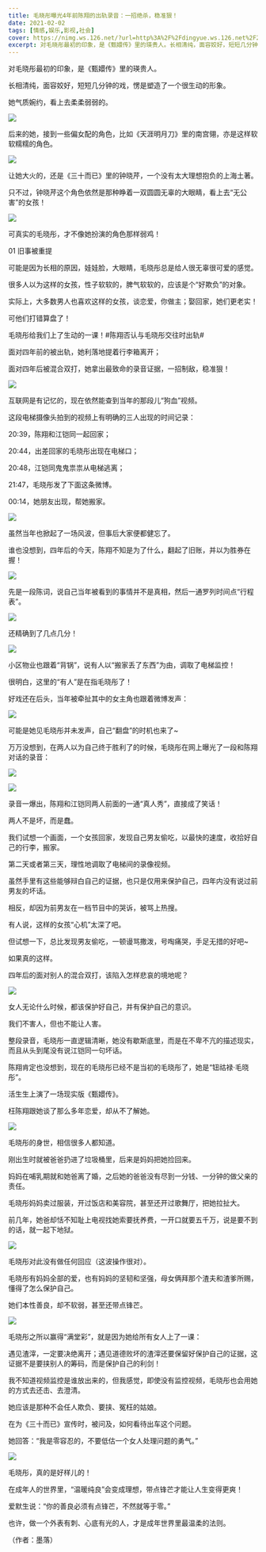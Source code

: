 ```yaml
---
title: 毛晓彤曝光4年前陈翔的出轨录音：一招绝杀，稳准狠！
date: 2021-02-02
tags: [情感,娱乐,影视,社会]
cover: https://nimg.ws.126.net/?url=http%3A%2F%2Fdingyue.ws.126.net%2F2021%2F0202%2F131ca3a2j00qnw2vh000qc000ge00c0g.jpg&thumbnail=650x2147483647&quality=80&type=jpg
excerpt: 对毛晓彤最初的印象，是《甄嬛传》里的瑛贵人。长相清纯，面容姣好，短短几分钟的戏，愣是塑造了一个很生动的形象。她气质婉约，看上去柔柔弱弱的。
---
```

对毛晓彤最初的印象，是《甄嬛传》里的瑛贵人。

长相清纯，面容姣好，短短几分钟的戏，愣是塑造了一个很生动的形象。

她气质婉约，看上去柔柔弱弱的。

![](https://nimg.ws.126.net/?url=http%3A%2F%2Fdingyue.ws.126.net%2F2021%2F0202%2F131ca3a2j00qnw2vh000qc000ge00c0g.jpg&thumbnail=650x2147483647&quality=80&type=jpg)  

后来的她，接到一些偏女配的角色，比如《天涯明月刀》里的南宫翎，亦是这样软软糯糯的角色。

![](https://nimg.ws.126.net/?url=http%3A%2F%2Fdingyue.ws.126.net%2F2021%2F0202%2Ff05b0ce3j00qnw2vh000nc0008t00btg.jpg&thumbnail=650x2147483647&quality=80&type=jpg)  

让她大火的，还是《三十而已》里的钟晓芹，一个没有太大理想抱负的上海土著。

只不过，钟晓芹这个角色依然是那种睁着一双圆圆无辜的大眼睛，看上去“无公害”的女孩！

![](https://nimg.ws.126.net/?url=http%3A%2F%2Fdingyue.ws.126.net%2F2021%2F0202%2F5e0d6d09j00qnw2vi0011c000he00a9g.jpg&thumbnail=650x2147483647&quality=80&type=jpg)  

可真实的毛晓彤，才不像她扮演的角色那样弱鸡！

01 旧事被重提

可能是因为长相的原因，娃娃脸，大眼睛，毛晓彤总是给人很无辜很可爱的感觉。

很多人以为这样的女孩，性子软软的，脾气软软的，应该是个“好欺负”的对象。

实际上，大多数男人也喜欢这样的女孩，谈恋爱，你做主；娶回家，她们更老实！

可他们打错算盘了！

毛晓彤给我们上了生动的一课！#陈翔否认与毛晓彤交往时出轨#

面对四年前的被出轨，她利落地提着行李箱离开；

面对四年后被混合双打，她拿出最致命的录音证据，一招制敌，稳准狠！

![](http://dingyue.ws.126.net/2021/0202/ce42413eg00qnw2vi0331c0009w005kg.gif)  

互联网是有记忆的，现在依然能查到当年的那段儿“狗血”视频。

这段电梯摄像头拍到的视频上有明确的三人出现的时间记录：

20:39，陈翔和江铠同一起回家；

20:44，出差回家的毛晓彤出现在电梯口；

20:48，江铠同鬼鬼祟祟从电梯逃离；

21:47，毛晓彤发了下面这条微博。

00:14，她朋友出现，帮她搬家。

![](https://nimg.ws.126.net/?url=http%3A%2F%2Fdingyue.ws.126.net%2F2021%2F0202%2F1c071a3bj00qnw2vk000gc000hs006xg.jpg&thumbnail=650x2147483647&quality=80&type=jpg)  

虽然当年也掀起了一场风波，但事后大家便都健忘了。

谁也没想到，四年后的今天，陈翔不知是为了什么，翻起了旧账，并以为胜券在握！

![](https://nimg.ws.126.net/?url=http%3A%2F%2Fdingyue.ws.126.net%2F2021%2F0202%2F493fb8e7j00qnw2vl0034c000h200oqg.jpg&thumbnail=650x2147483647&quality=80&type=jpg)  

先是一段陈词，说自己当年被看到的事情并不是真相，然后一通罗列时间点“行程表”。

![](https://nimg.ws.126.net/?url=http%3A%2F%2Fdingyue.ws.126.net%2F2021%2F0202%2F8aa363d6j00qnw2vl003gc000h400r0g.jpg&thumbnail=650x2147483647&quality=80&type=jpg)  

还精确到了几点几分！

![](https://nimg.ws.126.net/?url=http%3A%2F%2Fdingyue.ws.126.net%2F2021%2F0202%2Fed485f15j00qnw2vm003ec000g800mjg.jpg&thumbnail=650x2147483647&quality=80&type=jpg)  

小区物业也跟着“背锅”，说有人以“搬家丢了东西”为由，调取了电梯监控！

很明白，这里的“有人”是在指毛晓彤了！

好戏还在后头，当年被牵扯其中的女主角也跟着微博发声：

![](https://nimg.ws.126.net/?url=http%3A%2F%2Fdingyue.ws.126.net%2F2021%2F0202%2F5976f367j00qnw2vm004bc000gk00pug.jpg&thumbnail=650x2147483647&quality=80&type=jpg)  

可能是她见毛晓彤并未发声，自己“翻盘”的时机也来了~

万万没想到，在两人以为自己终于胜利了的时候，毛晓彤在网上曝光了一段和陈翔对话的录音：

![](https://nimg.ws.126.net/?url=http%3A%2F%2Fdingyue.ws.126.net%2F2021%2F0202%2F7287b235p00qnw2vn001sc000hs00a0g.png&thumbnail=650x2147483647&quality=80&type=jpg)  

![](https://nimg.ws.126.net/?url=http%3A%2F%2Fdingyue.ws.126.net%2F2021%2F0202%2F1125ae9bj00qnw2vn000gc000hi0087g.jpg&thumbnail=650x2147483647&quality=80&type=jpg)  

录音一爆出，陈翔和江铠同两人前面的一通“真人秀”，直接成了笑话！

两人不是坏，而是蠢。

我们试想一个画面，一个女孩回家，发现自己男友偷吃，以最快的速度，收拾好自己的行李，搬家。

第二天或者第三天，理性地调取了电梯间的录像视频。

虽然手里有这些能够辩白自己的证据，也只是仅用来保护自己，四年内没有说过前男友的坏话。

相反，却因为前男友在一档节目中的哭诉，被骂上热搜。

有人说，这样的女孩“心机”太深了吧。

但试想一下，总比发现男友偷吃，一顿谩骂撒泼，号啕痛哭，手足无措的好吧~

如果真的这样。

四年后的面对别人的混合双打，该陷入怎样悲哀的境地呢？

![](https://nimg.ws.126.net/?url=http%3A%2F%2Fdingyue.ws.126.net%2F2021%2F0202%2F8f8951d9j00qnw2vn000ec000d0007yg.jpg&thumbnail=650x2147483647&quality=80&type=jpg)  

女人无论什么时候，都该保护好自己，并有保护自己的意识。

我们不害人，但也不能让人害。

整段录音，毛晓彤一直逻辑清晰，她没有歇斯底里，而是在不卑不亢的描述现实，而且从头到尾没有说江铠同一句坏话。

陈翔肯定也没想到，现在的毛晓彤已经不是当初的毛晓彤了，她是“钮祜禄·毛晓彤”。

活生生上演了一场现实版《甄嬛传》。

枉陈翔跟她谈了那么多年恋爱，却从不了解她。

![](https://nimg.ws.126.net/?url=http%3A%2F%2Fdingyue.ws.126.net%2F2021%2F0202%2Fd02da70fj00qnw2vo000gc000fy008yg.jpg&thumbnail=650x2147483647&quality=80&type=jpg)  

毛晓彤的身世，相信很多人都知道。

刚出生时就被爸爸扔进了垃圾桶里，后来是妈妈把她捡回来。

妈妈在哺乳期就和她爸离了婚，之后她的爸爸没有尽到一分钱、一分钟的做父亲的责任。

毛晓彤妈妈卖过服装，开过饭店和美容院，甚至还开过歌舞厅，把她拉扯大。

前几年，她爸却恬不知耻上电视找她索要抚养费，一开口就要五千万，说是要不到的话，就一起下地狱。

![](https://nimg.ws.126.net/?url=http%3A%2F%2Fdingyue.ws.126.net%2F2021%2F0202%2F11eb4ddcj00qnw2vp000zc000hs00bpg.jpg&thumbnail=650x2147483647&quality=80&type=jpg)  

毛晓彤对此没有做任何回应（这波操作很对）。

毛晓彤有妈妈全部的爱，也有妈妈的坚韧和坚强，母女俩拜那个渣夫和渣爹所赐，懂得了怎么保护自己。

她们本性善良，却不软弱，甚至还带点锋芒。

![](https://nimg.ws.126.net/?url=http%3A%2F%2Fdingyue.ws.126.net%2F2021%2F0202%2Fa95d939cj00qnw2vp000pc000eo008rg.jpg&thumbnail=650x2147483647&quality=80&type=jpg)  

毛晓彤之所以赢得“满堂彩”，就是因为她给所有女人上了一课：

遇见渣滓，一定要决绝离开；遇见道德败坏的渣滓还要保留好保护自己的证据，这证据不是要挟别人的筹码，而是保护自己的利剑！

我不知道视频监控是谁放出来的，但我感觉，即使没有监控视频，毛晓彤也会用她的方式去还击、去澄清。

她应该是那种不会任人欺负、要挟、冤枉的姑娘。

在为《三十而已》宣传时，被问及，如何看待出车这个问题。

她回答：“我是零容忍的，不要低估一个女人处理问题的勇气。”

![](https://nimg.ws.126.net/?url=http%3A%2F%2Fdingyue.ws.126.net%2F2021%2F0202%2F1e5988acj00qnw2vq002gc000hs00nqg.jpg&thumbnail=650x2147483647&quality=80&type=jpg)  

毛晓彤，真的是好样儿的！

在成年人的世界里，“温暖纯良”会变成理想，带点锋芒才能让人生变得更爽！

爱默生说：“你的善良必须有点锋芒，不然就等于零。”

也许，做一个外表有刺、心底有光的人，才是成年世界里最温柔的法则。

（作者：墨落）

